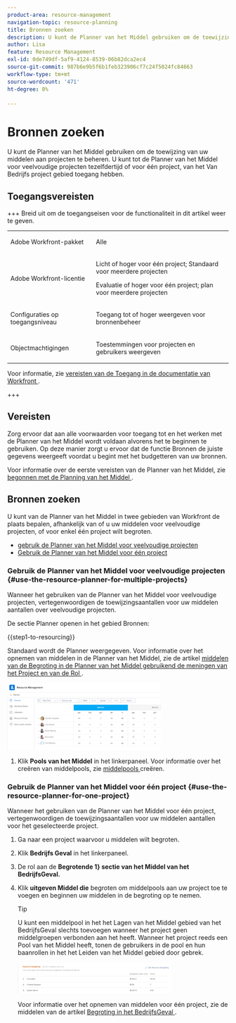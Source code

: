```yaml
---
product-area: resource-management
navigation-topic: resource-planning
title: Bronnen zoeken
description: U kunt de Planner van het Middel gebruiken om de toewijzing van uw middelen aan projecten te beheren. U kunt tot de Planner van het Middel voor veelvoudige projecten tezelfdertijd of voor één project, van het Van Bedrijfs project gebied toegang hebben.
author: Lisa
feature: Resource Management
exl-id: 0de749df-5af9-4124-8539-06b82dca2ec4
source-git-commit: 987b6e9b5f6b1feb323906cf7c24f5024fc84663
workflow-type: tm+mt
source-wordcount: '471'
ht-degree: 0%

---
```


# Bronnen zoeken

<!--
<p data-mc-conditions="QuicksilverOrClassic.Draft mode">(This came off this article: draft that content in the article when this comes live: /Content/Resource Mgmt/Resource Planning/get-started-resource-planner.html)</p>
-->

U kunt de Planner van het Middel gebruiken om de toewijzing van uw middelen aan projecten te beheren. U kunt tot de Planner van het Middel voor veelvoudige projecten tezelfdertijd of voor één project, van het Van Bedrijfs project gebied toegang hebben.

## Toegangsvereisten

+++ Breid uit om de toegangseisen voor de functionaliteit in dit artikel weer te geven.

<table style="table-layout:auto"> 
 <col> 
 <col> 
 <tbody> 
  <tr> 
   <td>Adobe Workfront-pakket</td> 
   <td><p>Alle</p></td>
  </tr> 
  <tr> 
   <td>Adobe Workfront-licentie</td> 
   <td><p>Licht of hoger voor één project; Standaard voor meerdere projecten</p>
       <p>Evaluatie of hoger voor één project; plan voor meerdere projecten</p></td>
  </tr> 
  <tr> 
   <td>Configuraties op toegangsniveau</td> 
   <td> <p>Toegang tot of hoger weergeven voor bronnenbeheer</p> </td> 
  </tr> 
  <tr> 
   <td>Objectmachtigingen</td> 
   <td> <p>Toestemmingen voor projecten en gebruikers weergeven </p> </td> 
  </tr> 
 </tbody> 
</table>

Voor informatie, zie [ vereisten van de Toegang in de documentatie van Workfront ](/help/quicksilver/administration-and-setup/add-users/access-levels-and-object-permissions/access-level-requirements-in-documentation.md).

+++

## Vereisten

Zorg ervoor dat aan alle voorwaarden voor toegang tot en het werken met de Planner van het Middel wordt voldaan alvorens het te beginnen te gebruiken. Op deze manier zorgt u ervoor dat de functie Bronnen de juiste gegevens weergeeft voordat u begint met het budgetteren van uw bronnen.

Voor informatie over de eerste vereisten van de Planner van het Middel, zie [ begonnen met de Planning van het Middel ](../../resource-mgmt/resource-planning/get-started-resource-planning.md).

## Bronnen zoeken

U kunt van de Planner van het Middel in twee gebieden van Workfront de plaats bepalen, afhankelijk van of u uw middelen voor veelvoudige projecten, of voor enkel één project wilt begroten.

* [ gebruik de Planner van het Middel voor veelvoudige projecten ](#use-the-resource-planner-for-multiple-projects)
* [Gebruik de Planner van het Middel voor één project](#use-the-resource-planner-for-one-project)

### Gebruik de Planner van het Middel voor veelvoudige projecten {#use-the-resource-planner-for-multiple-projects}

Wanneer het gebruiken van de Planner van het Middel voor veelvoudige projecten, vertegenwoordigen de toewijzingsaantallen voor uw middelen aantallen over veelvoudige projecten.

De sectie Planner openen in het gebied Bronnen:

{{step1-to-resourcing}}

Standaard wordt de Planner weergegeven.  Voor informatie over het opnemen van middelen in de Planner van het Middel, zie de artikel [ middelen van de Begroting in de Planner van het Middel gebruikend de meningen van het Project en van de Rol ](../../resource-mgmt/resource-planning/budget-resources-project-role-views-resource-planner.md).

![ planner van het Middel als gebrek ](assets/qs-resource-management-area-with-planner-as-default-350x152.png)

1. Klik **Pools van het Middel** in het linkerpaneel.
Voor informatie over het creëren van middelpools, zie [ middelpools ](../../resource-mgmt/resource-planning/resource-pools/create-resource-pools.md) creëren.

### Gebruik de Planner van het Middel voor één project {#use-the-resource-planner-for-one-project}

Wanneer het gebruiken van de Planner van het Middel voor één project, vertegenwoordigen de toewijzingsaantallen voor uw middelen aantallen voor het geselecteerde project.

1. Ga naar een project waarvoor u middelen wilt begroten.
1. Klik **Bedrijfs Geval** in het linkerpaneel.
1. De rol aan de **Begrotende 1} sectie van het Middel van het BedrijfsGeval.**
1. Klik **uitgeven Middel die** begroten om middelpools aan uw project toe te voegen en beginnen uw middelen in de begroting op te nemen.

   >[!TIP]
   >
   >U kunt een middelpool in het het Lagen van het Middel gebied van het BedrijfsGeval slechts toevoegen wanneer het project geen middelgroepen verbonden aan het heeft. Wanneer het project reeds een Pool van het Middel heeft, tonen de gebruikers in de pool en hun baanrollen in het het Leiden van het Middel gebied door gebrek.

   ![ het in de begroting opnemen van het Middel ](assets/resource-budgeting-area-on-project-350x70.png)

   Voor informatie over het opnemen van middelen voor één project, zie de middelen van de artikel [ Begroting in het BedrijfsGeval ](../../manage-work/projects/define-a-business-case/budget-resources-in-business-case.md).
